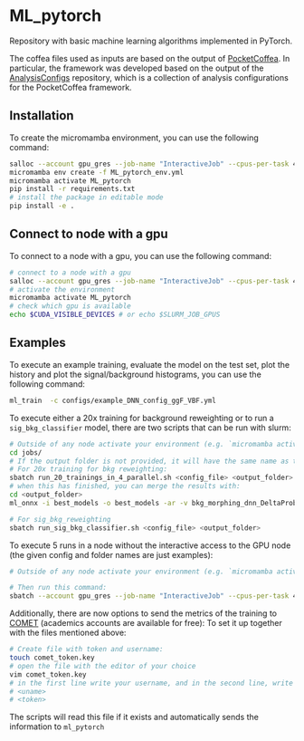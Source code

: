 # ML_pytorch

Repository with basic machine learning algorithms implemented in PyTorch.

The coffea files used as inputs are based on the output of [PocketCoffea](https://github.com/PocketCoffea/PocketCoffea/tree/main). In particular, the framework was developed based on the output of the
[AnalysisConfigs](https://github.com/matteomalucchi/AnalysisConfigs) repository, which is a collection of analysis configurations for the PocketCoffea framework.

## Installation

To create the micromamba environment, you can use the following command:

```bash
salloc --account gpu_gres --job-name "InteractiveJob" --cpus-per-task 4 --mem-per-cpu 3000 --time 01:00:00  -p gpu --gres=gpu:1
micromamba env create -f ML_pytorch_env.yml
micromamba activate ML_pytorch
pip install -r requirements.txt
# install the package in editable mode
pip install -e .
```

## Connect to node with a gpu

To connect to a node with a gpu, you can use the following command:

```bash
# connect to a node with a gpu
salloc --account gpu_gres --job-name "InteractiveJob" --cpus-per-task 4 --mem-per-cpu 3000 --time 01:00:00  -p gpu --gres=gpu:1
# activate the environment
micromamba activate ML_pytorch
# check which gpu is available
echo $CUDA_VISIBLE_DEVICES # or echo $SLURM_JOB_GPUS
```

## Examples

To execute an example training, evaluate the model on the test set, plot the history and plot the signal/background histograms, you can use the following command:

```bash
ml_train  -c configs/example_DNN_config_ggF_VBF.yml
```

To execute either a 20x training for background reweighting or to run a `sig_bkg_classifier` model, there are two scripts that can be run with slurm:

```bash
# Outside of any node activate your environment (e.g. `micromamba activate ML_pytorch`)
cd jobs/
# If the output folder is not provided, it will have the same name as the config file without the extension
# For 20x training for bkg reweighting:
sbatch run_20_trainings_in_4_parallel.sh <config_file> <output_folder>
# when this has finished, you can merge the results with:
cd <output_folder>
ml_onnx -i best_models -o best_models -ar -v bkg_morphing_dnn_DeltaProb_input_variables

# For sig_bkg_reweighting
sbatch run_sig_bkg_classifier.sh <config_file> <output_folder>
```

To execute 5 runs in a node without the interactive access to the GPU node (the given config and folder names are just examples):

```bash
# Outside of any node activate your environment (e.g. `micromamba activate ML_pytorch`)

# Then run this command:
sbatch --account gpu_gres --job-name "InteractiveJob" --cpus-per-task 4 --mem-per-cpu 5000 --time 12:00:00  -p gpu --gres=gpu:1 --wrap=". ./run_batch_of_5.sh /work/tharte/datasets/ML_pytorch/configs/bkg_reweighting/DNN_AN_1e-3_e20drop75_minDelta1em5_SPANet_postEE.yml out/bkg_reweighting/SPANET_ptFlat_20_runs_postEE 0"
```

Additionally, there are now options to send the metrics of the training to [COMET](https://www.comet.com/site) (academics accounts are available for free):
To set it up together with the files mentioned above:

```bash
# Create file with token and username:
touch comet_token.key
# open the file with the editor of your choice
vim comet_token.key
# in the first line write your username, and in the second line, write your token (to be retrieved on the website):
# <uname>
# <token>
```

The scripts will read this file if it exists and automatically sends the information to `ml_pytorch`
